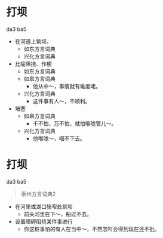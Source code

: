 # 打坝
da3 ba5
+ 在河道上筑坝。
  * 如东方言词典
  * 兴化方言词典
+ 比喻阻挠、作梗
  * 如东方言词典
  * 如皋方言词典
    - 他从中～，事情就有难度咾。
  * 兴化方言词典
    - 这件事有人～，不顺利。
+ 堵塞
  * 如皋方言词典
    - 千不怕，万不怕，就怕喉咙管儿～。
  * 兴化方言词典
    - 他喉咙～，咽不下去。


# 打坝
da3 ba5
> 泰州方言词典2
- 在河里或湖口狭窄处筑坝
  - 前头河里在下～，船过不去。
- 设置障碍阻挠某件事进行
  - 你这桩事怕的有人在当中～，不然怎吖会得到现在还不批。